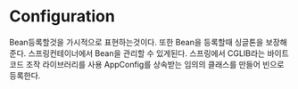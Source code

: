 # Configuration

Bean등록할것을 가시적으로 표현하는것이다. 또한 Bean을 등록할때 싱글톤을 보장해준다. 
스프링컨테이너에서 Bean을 관리할 수 있게된다. 스프링에서 CGLIB라는 바이트코드 조작 라이브러리를 사용
AppConfig를 상속받는 임의의 클래스를 만들어 빈으로 등록한다.

